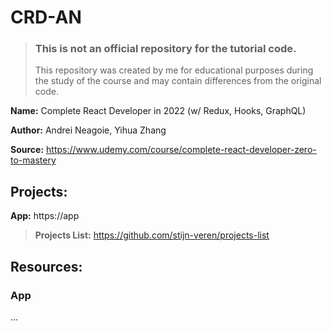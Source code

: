 # CRD-AN

> ### This is not an official repository for the tutorial code.
> This repository was created by me for educational purposes during the study of the course and may contain differences from the original code.

**Name:** Complete React Developer in 2022 (w/ Redux, Hooks, GraphQL)

**Author:** Andrei Neagoie, Yihua Zhang

**Source:** https://www.udemy.com/course/complete-react-developer-zero-to-mastery

## Projects:

**App:** https://app

> **Projects List:** https://github.com/stijn-veren/projects-list

## Resources:

### App

...
